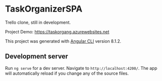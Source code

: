 # TaskOrganizerSPA

Trello clone, still in development.

Project Demo: https://taskorgang.azurewebsites.net


This project was generated with [Angular CLI](https://github.com/angular/angular-cli) version 8.1.2.

## Development server

Run `ng serve` for a dev server. Navigate to `http://localhost:4200/`. The app will automatically reload if you change any of the source files.
